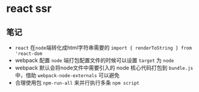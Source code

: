 # react ssr

## 笔记
- `react` 在`node`端转化成html字符串需要的 `import { renderToString } from 'react-dom`
- webpack 配置 `node` 端打包配置文件的时候可以设置 `target` 为 `node`
- webpack 默认会将node文件中需要引入的 node 核心代码打包到 `bundle.js` 中，借助 `webpack-node-externals` 可以避免
- 合理使用包 `npm-run-all` 来并行执行多条 `npm script`
